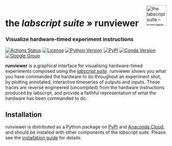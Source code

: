 <img src="https://raw.githubusercontent.com/labscript-suite/labscript-suite/master/art/runviewer_32nx32n.svg" height="64" alt="the labscript suite – runviewer" align="right">

# the _labscript suite_ » runviewer

### Visualize hardware-timed experiment instructions

[![Actions Status](https://github.com/labscript-suite/runviewer/workflows/Build%20and%20Release/badge.svg?branch=maintenance%2F3.0.x)](https://github.com/labscript-suite/runviewer/actions)
[![License](https://img.shields.io/pypi/l/runviewer.svg)](https://github.com/labscriptsuite/runviewer/raw/master/LICENSE.txt)
[![Python Version](https://img.shields.io/pypi/pyversions/runviewer.svg)](https://python.org)
[![PyPI](https://img.shields.io/pypi/v/runviewer.svg)](https://pypi.org/project/runviewer)
[![Conda Version](https://img.shields.io/conda/v/labscript-suite/runviewer)](https://anaconda.org/labscript-suite/runviewer)
[![Google Group](https://img.shields.io/badge/Google%20Group-labscriptsuite-blue.svg)](https://groups.google.com/forum/#!forum/labscriptsuite)
<!--[![DOI](http://img.shields.io/badge/DOI-10.1063%2F1.4817213-0F79D0.svg)](https://doi.org/10.1063/1.4817213)-->


**runviewer** is a graphical interface for visualising hardware-timed experiments composed using the [*labscript suite*](https://github.com/labscript-suite/labscript-suite). runviewer shows you what you have commanded the hardware to do throughout an experiment shot, by plotting annotated, interactive timeseries of outputs and inputs. These traces are reverse engineered (uncompiled) from the hardware instructions produced by labscript, and provide a faithful representation of what the hardware has been commanded to do.

## Installation

runviewer is distributed as a Python package on [PyPI](https://pypi.org/user/labscript-suite) and [Anaconda Cloud](https://anaconda.org/labscript-suite), and should be installed with other components of the _labscript suite_. Please see the [installation guide](https://docs.labscriptsuite.org/en/latest/installation) for details.
